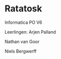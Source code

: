 # Ratatosk
Informatica PO V6

Leerlingen:
  Arjen Palland
  
  Nathan van Goor
  
  Niels Bergwerff
 
